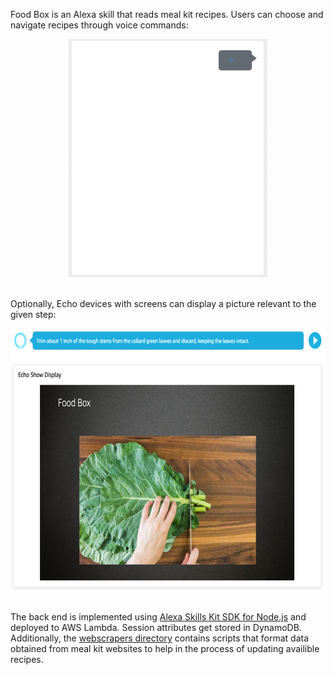 Food Box is an Alexa skill that reads meal kit recipes. Users can choose and navigate recipes through voice commands:

<div align="center"><img src=demos/dialog.gif width=318 height=381 /></div>

<br>Optionally, Echo devices with screens can display a picture relevant to the given step:

<div align="center"><img src=demos/display.png width=661 height=419 /></div>

<br>The back end is implemented using [Alexa Skills Kit SDK for Node.js](https://github.com/alexa/alexa-skills-kit-sdk-for-nodejs) and deployed to AWS Lambda. Session attributes get stored in DynamoDB. Additionally, the [webscrapers directory](https://github.com/filtyc/food-box/tree/master/webscrapers) contains scripts that format data obtained from meal kit websites to help in the process of updating availible recipes.